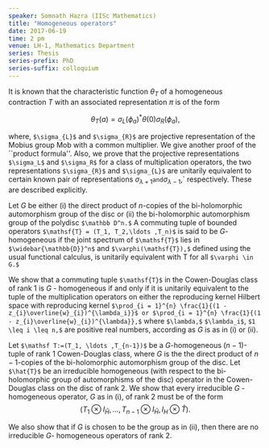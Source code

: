 ```yaml
---
speaker: Somnath Hazra (IISc Mathematics)
title: "Homogeneous operators"
date: 2017-06-19
time: 2 pm
venue: LH-1, Mathematics Department
series: Thesis
series-prefix: PhD
series-suffix: colloquium
---
```


It is known that the characteristic function $\theta_T$ of a
homogeneous contraction $T$ with an associated representation $\pi$ is of
the form

$$\theta_T(a) = \sigma_{L}(\phi_a)^{*} \theta(0) \sigma_{R}(\phi_a),$$

where, `$\sigma_{L}$` and `$\sigma_{R}$` are projective representation of the
Mobius group Mob with a common multiplier. We give another proof
of the ``product formula''.
Also, we prove that the projective representations `$\sigma_L$` and
`$\sigma_R$` for a class of multiplication operators, the two
representations `$\sigma_{R}$` and `$\sigma_{L}$` are unitarily equivalent to
certain known pair of representations $\sigma_{\lambda + 1}$` and
`$\sigma_{\lambda - 1},$` respectively. These are described explicitly.

Let $G$ be either (i) the direct product of $n$-copies of the
bi-holomorphic automorphism group of the disc or (ii) the bi-holomorphic
automorphism group of the polydisc `$\mathbb D^n.$`
A commuting tuple of bounded operators `$\mathsf{T} = (T_1, T_2,\ldots
,T_n)$` is said to be $G$-homogeneous if the joint spectrum of `$\mathsf{T}$`
lies in `$\widebar{\mathbb{D}}^n$` and `$\varphi(\mathsf{T}),$` defined using
the usual functional calculus, is unitarily equivalent with $\mathsf{T}$
for all `$\varphi \in G.$`

We show that a commuting tuple `$\mathsf{T}$` in the Cowen-Douglas class of
rank $1$ is $G$ - homogeneous if and only if it is unitarily equivalent
to the tuple of the multiplication operators on either the reproducing
kernel Hilbert space with reproducing kernel `$\prod_{i = 1}^{n}
\frac{1}{(1 - z_{i}\overline{w}_{i})^{\lambda_i}}$ or $\prod_{i = 1}^{n}
\frac{1}{(1 - z_{i}\overline{w}_{i})^{\lambda}},$` where `$\lambda,$`
`$\lambda_i$`, `$1 \leq i \leq n,$` are positive real numbers, according as
$G$ is as in (i) or (ii).

Let `$\mathsf T:=(T_1, \ldots ,T_{n-1})$` be a $G$-homogeneous $(n-1)$-tuple
of rank $1$ Cowen-Douglas class, where $G$ is the the direct product of
$n-1$-copies of the bi-holomorphic automorphism group of the disc. Let
`$\hat{T}$` be an irreducible homogeneous (with respect to the
bi-holomorphic group of automorphisms of the disc) operator in the
Cowen-Douglas class on the disc of rank $2$. We show that every
irreducible $G$ - homogeneous operator, $G$ as in (i), of rank $2$ must be
of the form $$(T_1\otimes I_{\widehat{H}},\ldots , T_{n-1}\otimes
I_{\widehat{H}}, I_H \otimes \hat{T}).$$

We also show that if $G$ is chosen to be the group as in (ii), then there
are no irreducible $G$- homogeneous operators of rank $2.$

